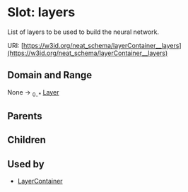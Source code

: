 
# Slot: layers


List of layers to be used to build the neural network.

URI: [https://w3id.org/neat_schema/layerContainer__layers](https://w3id.org/neat_schema/layerContainer__layers)


## Domain and Range

None &#8594;  <sub>0..\*</sub> [Layer](Layer.md)

## Parents


## Children


## Used by

 * [LayerContainer](LayerContainer.md)
